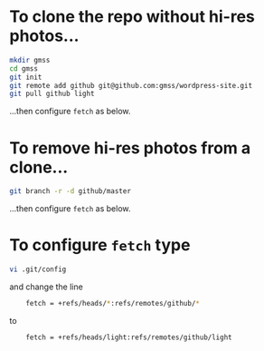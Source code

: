# To clone the repo without hi-res photos...

```bash
mkdir gmss
cd gmss
git init
git remote add github git@github.com:gmss/wordpress-site.git
git pull github light
```

...then configure `fetch` as below.

# To remove hi-res photos from a clone...
```bash
git branch -r -d github/master
```
...then configure `fetch` as below.

# To configure `fetch` type
```bash
vi .git/config
```
and change the line
```bash
	fetch = +refs/heads/*:refs/remotes/github/*
```
to
```
	fetch = +refs/heads/light:refs/remotes/github/light
```
